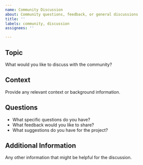 ```yaml
---
name: Community Discussion
about: Community questions, feedback, or general discussions
title: ''
labels: community, discussion
assignees: ''

---
```


## Topic
What would you like to discuss with the community?

## Context
Provide any relevant context or background information.

## Questions
- What specific questions do you have?
- What feedback would you like to share?
- What suggestions do you have for the project?

## Additional Information
Any other information that might be helpful for the discussion.